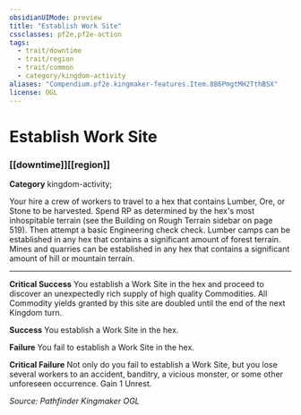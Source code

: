 ```yaml
---
obsidianUIMode: preview
title: "Establish Work Site"
cssclasses: pf2e,pf2e-action
tags:
  - trait/downtime
  - trait/region
  - trait/common
  - category/kingdom-activity
aliases: "Compendium.pf2e.kingmaker-features.Item.8B6PmgtMH2TthBSX"
license: OGL
---
```

# Establish Work Site

### [[downtime]][[region]]

**Category** kingdom-activity; 




Your hire a crew of workers to travel to a hex that contains Lumber, Ore, or Stone to be harvested. Spend RP as determined by the hex's most inhospitable terrain (see the Building on Rough Terrain sidebar on page 519). Then attempt a basic Engineering check check. Lumber camps can be established in any hex that contains a significant amount of forest terrain. Mines and quarries can be established in any hex that contains a significant amount of hill or mountain terrain.

* * *

**Critical Success** You establish a Work Site in the hex and proceed to discover an unexpectedly rich supply of high quality Commodities. All Commodity yields granted by this site are doubled until the end of the next Kingdom turn.

**Success** You establish a Work Site in the hex.

**Failure** You fail to establish a Work Site in the hex.

**Critical Failure** Not only do you fail to establish a Work Site, but you lose several workers to an accident, banditry, a vicious monster, or some other unforeseen occurrence. Gain 1 Unrest.

*Source: Pathfinder Kingmaker*
*OGL*